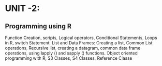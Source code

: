 # UNIT -2: 
## Programming using R 
Function Creation, scripts, Logical operators, Conditional Statements, Loops in R, switch Statement. List and Data Frames: Creating a list, Common List operations, Recursive list, creating a datagram, common data frame operations, using lapply () and sapply () functions. Object oriented programming with R, S3 Classes, S4 Classes, Reference Classe 